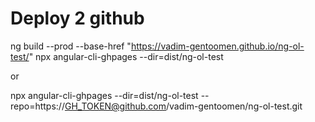 # Deploy 2 github

ng build --prod --base-href "https://vadim-gentoomen.github.io/ng-ol-test/"
npx angular-cli-ghpages --dir=dist/ng-ol-test

or 

npx angular-cli-ghpages --dir=dist/ng-ol-test --repo=https://GH_TOKEN@github.com/vadim-gentoomen/ng-ol-test.git



